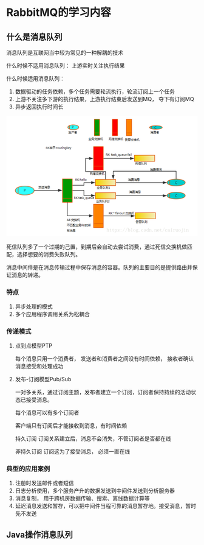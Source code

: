 # RabbitMQ的学习内容

## 什么是消息队列

消息队列是互联网当中较为常见的一种解耦的技术

什么时候不适用消息队列： 上游实时关注执行结果

什么时候适用消息队列：

1. 数据驱动的任务依赖，多个任务需要轮流执行，轮流订阅上一个任务
2. 上游不关注多下游的执行结果，上游执行结束后发送到MQ， 夺下有订阅MQ
3. 异步返回执行时间长

<img src='../img/mq.png'>

死信队列多了一个过期的己置，到期后会自动去尝试消费，通过死信交换机做匹配，选择想要的消费失败队列。

消息中间件是在消息传输过程中保存消息的容器。队列的主要目的是提供路由并保证消息的转递。

### 特点

1. 异步处理的模式
2. 多个应用程序调用关系为松耦合

### 传递模式

1. 点到点模型PTP

   每个消息只用一个消费者， 发送者和消费者之间没有时间依赖， 接收者确认消息接受和处理成功

2. 发布-订阅模型Pub/Sub

   一对多关系，通过订阅主题，发布者建立一个订阅，订阅者保持持续的活动状态已接受消息。

   每个消息可以有多个订阅者

   客户端只有订阅后才能接收到消息，有时间依赖

   持久订阅 订阅关系建立后，消息不会消失，不管订阅者是否都在线

   非持久订阅 订阅这为了接受消息， 必须一直在线

### 典型的应用案例

1. 注册时发送邮件或者短信
2. 日志分析使用，多个服务产升的数据发送到中间件发送到分析服务器
3. 消息复制， 用于跨机房数据传输、搜索、离线数据计算等
4. 延迟消息发送和暂存，可以把中间件当程可靠的消息暂存地。接受消息，暂时先不发送



## Java操作消息队列

